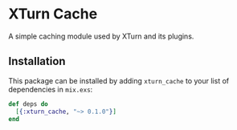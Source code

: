 # XTurn Cache

A simple caching module used by XTurn and its plugins.

## Installation

This package can be installed by adding `xturn_cache` to your list of dependencies in `mix.exs`:

```elixir
def deps do
  [{:xturn_cache, "~> 0.1.0"}]
end
```
